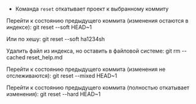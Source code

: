 * Команда `reset` откатывает проект к выбранному коммиту

Перейти к состоянию предыдущего коммита (изменения остаются в индексе):
git reset --soft HEAD~1

Или по хешу:
git reset --soft ha1234sh

Удалить файл из индекса, но оставить в файловой системе:
git rm --cached reset_help.md

Перейти к состоянию предыдущего коммита (изменения не отслеживаются):
git reset --mixed HEAD~1

Перейти к состоянию предыдущего коммита (полностью откатывает изменения):
git reset --hard HEAD~1 